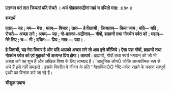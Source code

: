 **एतन्मम मतं तात क्रियतां यदि रोचते ।** **अयं गोब्राह्मणाद्रीणां मह्यं च दयितो मख: ॥ ३०॥** 

**शब्दार्थ** 

**एतत्—** **यह** **; मम—** **मेरा** **; मतम्—** **विचार** **; तात—** **हे पिताश्री** **; क्रियताम्—** **किया जाय** **; यदि—** **यदि** **; रोचते—** **अच्छा लगे** **;** **अयम्—** **यह** **; गो-ब्राह्मण-अद्रीणाम्—** **गौवों, ब्राह्मणों तथा गोवर्धन पर्वत को** **; मह्यम्—** **मेरे लिए** **; च—** **भी** **; दयित:—** **प्रिय** **;** **मख:—** **यज्ञ।** **.** 

**हे पिताश्री, यह मेरा विचार है और यदि आपको अच्छा लगे तो आप इसे कीजिये। ऐसा यज्ञ** **गौवों, ब्राह्मणों तथा गोवर्धन पर्वत को एवं मुझको भी अत्यन्त प्रिय होगा।** **तात्पर्य :** ब्राह्मणों, गौवों तथा स्वयं भगवान् को जो भी अच्छा लगे वह शुभ है और अखिल विश्व के लिए लाभप्रद है। 'आधुनिक लोगÓ जोकि आध्यात्मिक रूप से अंधे हैं इसे नहीं समझते। इसके विपरीत वे जीवन के प्रति ''वैज्ञानिकÓÓ ²ष्टि-कोण रखने के कारण सश्पूर्ण पृथ्वी का विनाश करे जा रहे हैं।  

**श्रीशुक उवाच** 
